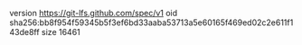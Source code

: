 version https://git-lfs.github.com/spec/v1
oid sha256:bb8f954f59345b5f3ef6bd33aaba53713a5e60165f469ed02c2e611f143de8ff
size 16461
